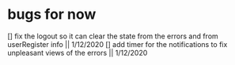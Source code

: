# bugs for now

[] fix the logout so it can clear the state from the errors and from userRegister info || 1/12/2020
[] add timer for the notifications to fix unpleasant views of the errors || 1/12/2020